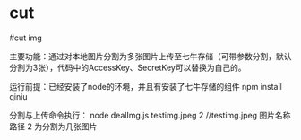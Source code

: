 # cut
#cut img

主要功能：通过对本地图片分割为多张图片上传至七牛存储（可带参数分割，默认分割为3张），代码中的AccessKey、SecretKey可以替换为自己的。

运行前提：已经安装了node的环境，并且有安装了七牛存储的组件    npm install qiniu

分割与上传命令执行：  node dealImg.js  testimg.jpeg  2     //testimg.jpeg 图片名称路径    2 为分割为几张图片
